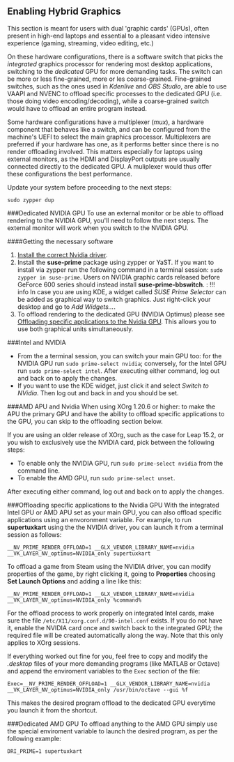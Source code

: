 ## Enabling Hybrid Graphics
This section is meant for users with dual 'graphic cards' (GPUs), often present in high-end laptops and essential to a pleasant video intensive experience (gaming, streaming, video editing, etc.)

On these hardware configurations, there is a software switch that picks the _integrated_ graphics processor for rendering most desktop applications, switching to the _dedicated_ GPU for more demanding tasks. The switch can be more or less fine-grained, more or les coarse-grained. Fine-grained switches, such as the ones used in _Kdenlive_ and _OBS Studio_, are able to use VAAPI and NVENC to offload specific processes to the dedicated GPU (i.e. those doing video encoding/decoding), while a coarse-grained switch would have to offload an entire program instead.

Some hardware configurations have a multiplexer (_mux_), a hardware component that behaves like a switch, and can be configured from the machine's UEFI to select the main graphics processor. Multiplexers are preferred if your hardware has one, as it performs better since there is no render offloading involved. This matters especially for laptops using external monitors, as the HDMI and DisplayPort outputs are usually connected directly to the dedicated GPU. A muliplexer would thus offer these configurations the best performance.

Update your system before proceeding to the next steps:
```
sudo zypper dup
```

###Dedicated NVIDIA GPU
To use an external monitor or be able to offload rendering to the NVIDIA GPU, you'll need to follow the next steps. The external monitor will work when you switch to the NVIDIA GPU.

####Getting the necessary software
1. [Install the correct Nvidia driver](install_proprietary.md).
2. Install the __suse-prime__ package using zypper or YaST. If you want to install via zypper run the following command in a terminal session: `sudo zypper in suse-prime`. Users on NVIDIA graphic cards released before GeForce 600 series should instead install __suse-prime-bbswitch__.
:   !!! info 
        In case you are using KDE, a widget called _SUSE Prime Selector_ can be added as graphical way to switch graphics. Just right-click your desktop and go to _Add Widgets..._.
3. To offload rendering to the dedicated GPU (NVIDIA Optimus) please see [Offloading specific applications to the Nvidia GPU](hybrid_graphics.md#offloading-specific-applications-to-the-nvidia-gpu). This allows you to use both graphical units simultaneously.

###Intel and NVIDIA
* From the a terminal session, you can switch your main GPU too: for the NVIDIA GPU run `sudo prime-select nvidia`; conversely, for the Intel GPU run `sudo prime-select intel`. After executing either command, log out and back on to apply the changes.
* If you want to use the KDE widget, just click it and select _Switch to NVidia_. Then log out and back in and you should be set.

###AMD APU and Nvidia
When using XOrg 1.20.6 or higher: to make the APU the primary GPU and have the ability to offload specific applications to the GPU, you can skip to the offloading section below.

If you are using an older release of XOrg, such as the case for Leap 15.2, or you wish to exclusively use the NVIDIA card, pick between the following steps:

* To enable only the NVIDIA GPU, run `sudo prime-select nvidia` from the command line.
* To enable the AMD GPU, run `sudo prime-select unset`.
    
After executing either command, log out and back on to apply the changes.

###Offloading specific applications to the Nvidia GPU
With the integrated Intel GPU or AMD APU set as your main GPU, you can also offload specific applications using an envoronment variable. For example, to run __supertuxkart__ using the the NVIDIA driver, you can launch it from a terminal session as follows:
    
    __NV_PRIME_RENDER_OFFLOAD=1 __GLX_VENDOR_LIBRARY_NAME=nvidia __VK_LAYER_NV_optimus=NVIDIA_only supertuxkart
    
To offload a game from Steam using the NVIDIA driver, you can modify properties of the game, by right clicking it, going to **Properties** choosing __Set Launch Options__ and adding a line like this:

    __NV_PRIME_RENDER_OFFLOAD=1 __GLX_VENDOR_LIBRARY_NAME=nvidia __VK_LAYER_NV_optimus=NVIDIA_only %command%

For the offload process to work properly on integrated Intel cards, make sure the file `/etc/X11/xorg.conf.d/90-intel.conf` exists. If you do not have it, enable the NVIDIA card once and switch back to the integrated GPU; the required file will be created automatically along the way. Note that this only applies to XOrg sessions.

If everything worked out fine for you, feel free to copy and modify the _.desktop_ files of your more demanding programs (like MATLAB or Octave) and append the enviroment variables to the `Exec` section of the file:
    
    Exec=__NV_PRIME_RENDER_OFFLOAD=1 __GLX_VENDOR_LIBRARY_NAME=nvidia __VK_LAYER_NV_optimus=NVIDIA_only /usr/bin/octave --gui %f
    
This makes the desired program offload to the dedicated GPU everytime you launch it from the shortcut.
        
###Dedicated AMD GPU
To offload anything to the AMD GPU simply use the special enviroment variable to launch the desired program, as per the following example:

    DRI_PRIME=1 supertuxkart
